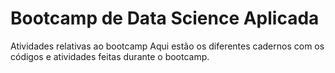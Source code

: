# Bootcamp de Data Science Aplicada
Atividades relativas ao bootcamp
Aqui estão os diferentes cadernos com os códigos e atividades feitas durante o bootcamp.

